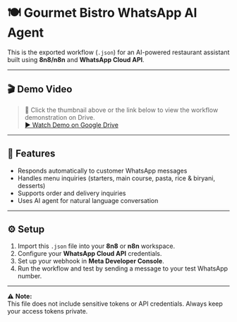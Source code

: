 # 🍽️ Gourmet Bistro WhatsApp AI Agent

This is the exported workflow (`.json`) for an AI-powered restaurant assistant built using **8n8/n8n** and **WhatsApp Cloud API**.

---

## 🎬 Demo Video



> 🎥 Click the thumbnail above or the link below to view the workflow demonstration on Drive.  
> [▶️ Watch Demo on Google Drive]([https://drive.google.com/file/d/YOUR_DRIVE_FILE_ID/view?usp=sharing](https://drive.google.com/file/d/15-c5ZRC2cQG5pnDAtBHYUsxo_xaX5Wfk/view?usp=drive_link))

---

## 🧠 Features
- Responds automatically to customer WhatsApp messages  
- Handles menu inquiries (starters, main course, pasta, rice & biryani, desserts)  
- Supports order and delivery inquiries  
- Uses AI agent for natural language conversation  

---

## ⚙️ Setup
1. Import this `.json` file into your **8n8** or **n8n** workspace.  
2. Configure your **WhatsApp Cloud API** credentials.  
3. Set up your webhook in **Meta Developer Console**.  
4. Run the workflow and test by sending a message to your test WhatsApp number.  

---

⚠️ **Note:**  
This file does not include sensitive tokens or API credentials. Always keep your access tokens private.
